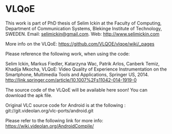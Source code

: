 VLQoE
=====
This work is part of PhD thesis of Selim Ickin at the Faculty of Computing, Department of Communication Systems, 
Blekinge Institute of Technology, SWEDEN.
Email: selimickin@gmail.com. Web: http://www.selimickin.com

More info on the VLQoE: https://github.com/VLQOE/vlqoe/wiki/_pages

Please reference the following work, when using the code:

Selim Ickin, Markus Fiedler, Katarzyna Wac, Patrik Arlos, Canberk Temiz, Khadija Mkocha, VLQoE: Video Quality of Experience Instrumentation on the Smartphone, Multimedia Tools and Applications, Springer US, 2014. 
http://link.springer.com/article/10.1007%2Fs11042-014-1919-0

The source code of the VLQoE will be available here soon! You can download the apk file.

Original VLC source code for Android is at the following : git://git.videolan.org/vlc-ports/android.git

Please refer to the following link for more info:
https://wiki.videolan.org/AndroidCompile/
